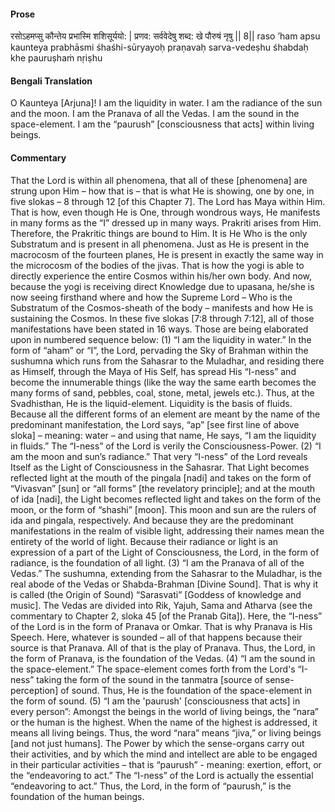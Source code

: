 #### Prose 

रसोऽहमप्सु कौन्तेय प्रभास्मि शशिसूर्ययो: |
प्रणव: सर्ववेदेषु शब्द: खे पौरुषं नृषु || 8||
raso ’ham apsu kaunteya prabhāsmi śhaśhi-sūryayoḥ
praṇavaḥ sarva-vedeṣhu śhabdaḥ khe pauruṣhaṁ nṛiṣhu

 #### Bengali Translation 

O Kaunteya [Arjuna]! I am the liquidity in water. I am the radiance of the sun and the moon. I am the Pranava of all the Vedas. I am the sound in the space-element. I am the “paurush” [consciousness that acts] within living beings.

 #### Commentary 

That the Lord is within all phenomena, that all of these [phenomena] are strung upon Him – how that is – that is what He is showing, one by one, in five slokas – 8 through 12 [of this Chapter 7]. The Lord has Maya within Him. That is how, even though He is One, through wondrous ways, He manifests in many forms as the “I” dressed up in many ways. Prakriti arises from Him. Therefore, the Prakritic things are bound to Him. It is He Who is the only Substratum and is present in all phenomena. Just as He is present in the macrocosm of the fourteen planes, He is present in exactly the same way in the microcosm of the bodies of the jivas. That is how the yogi is able to directly experience the entire Cosmos within his/her own body. And now, because the yogi is receiving direct Knowledge due to upasana, he/she is now seeing firsthand where and how the Supreme Lord – Who is the Substratum of the Cosmos-sheath of the body – manifests and how He is sustaining the Cosmos. In these five slokas [7:8 through 7:12], all of those manifestations have been stated in 16 ways. Those are being elaborated upon in numbered sequence below: (1) “I am the liquidity in water.” In the form of “aham” or “I”, the Lord, pervading the Sky of Brahman within the sushumna which runs from the Sahasrar to the Muladhar, and residing there as Himself, through the Maya of His Self, has spread His “I-ness” and become the innumerable things (like the way the same earth becomes the many forms of sand, pebbles, coal, stone, metal, jewels etc.). Thus, at the Svadhisthan, He is the liquid-element. Liquidity is the basis of fluids. Because all the different forms of an element are meant by the name of the predominant manifestation, the Lord says, “ap” [see first line of above sloka] – meaning: water – and using that name, He says, “I am the liquidity in fluids.” The “I-ness” of the Lord is verily the Consciousness-Power. (2) “I am the moon and sun’s radiance.” That very “I-ness” of the Lord reveals Itself as the Light of Consciousness in the Sahasrar. That Light becomes reflected light at the mouth of the pingala [nadi] and takes on the form of “Vivasvan” [sun] or “all forms” [the revelatory principle]; and at the mouth of ida [nadi], the Light becomes reflected light and takes on the form of the moon, or the form of “shashi” [moon]. This moon and sun are the rulers of ida and pingala, respectively. And because they are the predominant manifestations in the realm of visible light, addressing their names mean the entirety of the world of light. Because their radiance or light is an expression of a part of the Light of Consciousness, the Lord, in the form of radiance, is the foundation of all light. (3) “I am the Pranava of all of the Vedas.” The sushumna, extending from the Sahasrar to the Muladhar, is the real abode of the Vedas or Shabda-Brahman [Divine Sound]. That is why it is called (the Origin of Sound) “Sarasvati” [Goddess of knowledge and music]. The Vedas are divided into Rik, Yajuh, Sama and Atharva (see the commentary to Chapter 2, sloka 45 [of the Pranab Gita]). Here, the “I-ness” of the Lord is in the form of Pranava or Omkar. That is why Pranava is His Speech. Here, whatever is sounded – all of that happens because their source is that Pranava. All of that is the play of Pranava. Thus, the Lord, in the form of Pranava, is the foundation of the Vedas. (4) “I am the sound in the space-element.” The space-element comes forth from the Lord's “I-ness” taking the form of the sound in the tanmatra [source of sense-perception] of sound. Thus, He is the foundation of the space-element in the form of sound. (5) “I am the 'paurush' [consciousness that acts] in every person”: Amongst the beings in the world of living beings, the “nara” or the human is the highest. When the name of the highest is addressed, it means all living beings. Thus, the word “nara” means “jiva,” or living beings [and not just humans]. The Power by which the sense-organs carry out their activities, and by which the mind and intellect are able to be engaged in their particular activities – that is “paurush” - meaning: exertion, effort, or the “endeavoring to act.” The “I-ness” of the Lord is actually the essential “endeavoring to act.” Thus, the Lord, in the form of “paurush,” is the foundation of the human beings.